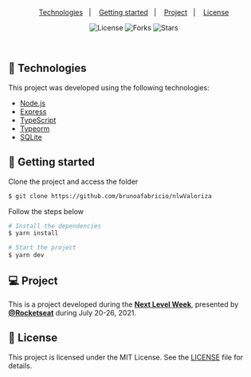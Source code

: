 <p align="center">
  <a href="#technologies">Technologies</a>&nbsp;&nbsp;&nbsp;|&nbsp;&nbsp;&nbsp;
  <a href="#-layout">Getting started</a>&nbsp;&nbsp;&nbsp;|&nbsp;&nbsp;&nbsp;
  <a href="#-project">Project</a>&nbsp;&nbsp;&nbsp;|&nbsp;&nbsp;&nbsp;
  <a href="#-license">License</a>
</p>

<p align="center">
  <img  src="https://img.shields.io/static/v1?label=license&message=MIT&color=5965E0&labelColor=121214" alt="License">
  
  <img src="https://img.shields.io/github/forks/brunoafabricio/nlwValoriza?label=forks&message=MIT&color=5965E0&labelColor=121214" alt="Forks">

  <img src="https://img.shields.io/github/stars/brunoafabricio/nlwValoriza?label=stars&message=MIT&color=5965E0&labelColor=121214" alt="Stars">
</p>

<br>



## 🧪 Technologies

This project was developed using the following technologies:

- [Node.js](https://nodejs.org/)
- [Express](https://reactjs.org)
- [TypeScript](https://www.typescriptlang.org/)
- [Typeorm](https://reactjs.org)
- [SQLite](https://reactjs.org)

## 🚀 Getting started

Clone the project and access the folder

```bash
$ git clone https://github.com/brunoafabricio/nlwValoriza
```

Follow the steps below

```bash
# Install the dependencies
$ yarn install

# Start the project
$ yarn dev
```

## 💻 Project



This is a project developed during the **[Next Level Week](https://nextlevelweek.com/)**, presented by **[@Rocketseat](https://github.com/Rocketseat)** during July 20-26, 2021.


## 📝 License

This project is licensed under the MIT License. See the [LICENSE](LICENSE.md) file for details.